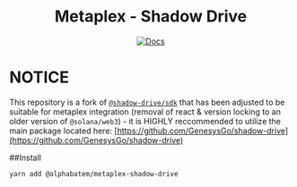 <div align="center">
  <h1>Metaplex - Shadow Drive</h1>
   <p>
    <a href="https://genesysgo.github.io/shadow-drive/"><img alt="Docs" src="https://img.shields.io/badge/docs-typedoc-blueviolet" /></a>
	</p>
</div>

# NOTICE
This repository is a fork of [`@shadow-drive/sdk`](https://github.com/GenesysGo/shadow-drive) that has been adjusted to be suitable for metaplex integration (removal of react & version locking to an older version of 
`@solana/web3`) - it is HIGHLY reccommended to utilize the main package located here: [https://github.com/GenesysGo/shadow-drive](https://github.com/GenesysGo/shadow-drive)


##Install
```shell
yarn add @alphabatem/metaplex-shadow-drive
```